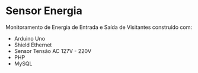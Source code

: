 Sensor Energia
==============

Monitoramento de Energia de Entrada e Saída de Visitantes construído com:
* Arduino Uno
* Shield Ethernet
* Sensor Tensão AC 127V - 220V
* PHP 
* MySQL
